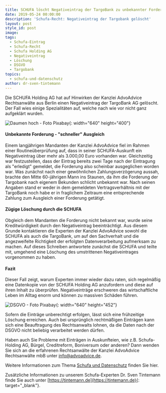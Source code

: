 ```yaml
---
title: SCHUFA löscht Negativeintrag der TargoBank zu unbekannter Forderung
date: 2019-05-24 00:00:00
description: 'Schufa-Recht: Negativeintrag der Targobank gelöscht'
layout: post
style_id: post
image:
tags:
  - Schufa-Eintrag
  - Schufa-Recht
  - Schufa Holding AG
  - Negativeintrag
  - Löschung
  - DSGVO
  - Targobank
topics:
  - schufa-und-datenschutz
author: dr-sven-tintemann
---
```

Die SCHUFA Holding AG hat auf Hinwirken der Kanzlei AdvoAdvice Rechtsanwälte aus Berlin einen Negativeintrag der TargoBank AG gelöscht. Der Fall wies einige Spezialitäten auf, welche nach wie vor nicht ganz aufgeklärt wurden.

![Daumen hoch - Foto Pixabay](/uploads/thumbs-up-2056022-640-1.jpg "Erfolg gegen Negativeintrag der Targobank"){: width="640" height="400"}

#### Unbekannte Forderung - "schneller" Ausgleich

Einem langjährigen Mandanten der Kanzlei AdvoAdvice fiel im Rahmen einer Routineüberprüfung auf, dass in seiner SCHUFA-Auskunft ein Negativeintrag über mehr als 3.000,00 Euro vorhanden war. Gleichzeitig war festzustellen, dass der Eintrag bereits zwei Tage nach der Eintragung als "erledigt" gemeldet, die Forderung also scheinbar ausgeglichen worden war. Was zunächst nach einer gewöhnlichen Zahlungsverzögerung aussah, brachte den Mitte 60-jährigen Mann ins Staunen, da ihm die Forderung der Targobank nach eigenem Bekunden schlicht unbekannt war. Nach seinen Angaben stand er weder in dem gemeldeten Vertragsverhältnis mit der TargoBank noch habe er in fraglichem Zeitraum eine entsprechende Zahlung zum Ausgleich einer Forderung getätigt.

#### Zügige Löschung durch die SCHUFA

Obgleich dem Mandanten die Forderung nicht bekannt war, wurde seine Kreditwürdigkeit durch den Negativeintrag beeinträchtigt. Aus diesem Grunde kontaktieren die Experten der Kanzlei AdvoAdvice sowohl die SCHUFA als auch die TargoBank, um auf den Sachverhalt und die angezweifelte Richtigkeit der erfolgten Datenverarbeitung aufmerksam zu machen. Auf dieses Schreiben antwortete zunächst die SCHUFA und teilte mit, umgehend eine Löschung des umstrittenen Negativeintrages vorgenommen zu haben.&nbsp;

#### Fazit

Dieser Fall zeigt, warum Experten immer wieder dazu raten, sich regelmäßig eine Datenkopie von der SCHUFA Holding AG anzufordern und diese auf ihren Inhalt zu überprüfen. Negativeinträge erschweren das wirtschaftliche Leben im Alltag enorm und können zu massiven Schäden führen.

![DSGVO - Foto Pixabay](/uploads/dsgvo-3446011-640-1.jpg "Negativeintrag der Targobank durch Schufa gelöscht"){: width="640" height="452"}

Sofern die Einträge unberechtigt erfolgen, lässt sich eine frühzeitige Löschung erreichen. Auch bei ursprünglich rechtmäßigen Einträgen kann sich eine Beauftragung des Rechtsanwalts lohnen, da die Daten nach der DSGVO nicht beliebig verarbeitet werden dürfen.&nbsp;

Haben auch Sie Probleme mit Einträgen in Auskunfteien, wie z.B. Schufa-Holding AG, Bürgel, Creditreform, Boniversum oder anderen? Dann wenden Sie sich an die erfahrenen Rechtsanwälte der Kanzlei AdvoAdvice Rechtsanwälte mbB unter [info@advoadvice.de](mailto:info@advoadvice.de).

Weitere Informationen zum Thema [Schufa und Datenschutz](/themen/schufa-und-datenschutz/)&nbsp;finden Sie hier.&nbsp;

Zusätzliche Informationen zu unserem Schufa-Experten Dr. Sven Tintemann finde Sie auch unter [https://tintemann.de](https://tintemann.de){: target="_blank"}.